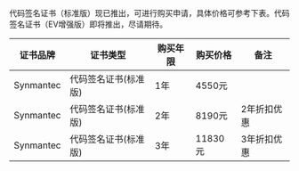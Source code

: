 
代码签名证书（标准版）现已推出，可进行购买申请，具体价格可参考下表。代码签名证书（EV增强版）即将推出，尽请期待。

| 证书品牌 | 证书类型 | 购买年限 | 购买价格 | 备注 |
|------|-----|-----|-----|---|
| Synmantec |代码签名证书(标准版)| 1年 | 4550元 | |
| Synmantec |代码签名证书(标准版)| 2年 | 8190元 | 2年折扣优惠 |
| Synmantec |代码签名证书(标准版)| 3年 | 11830元 | 3年折扣优惠 |
